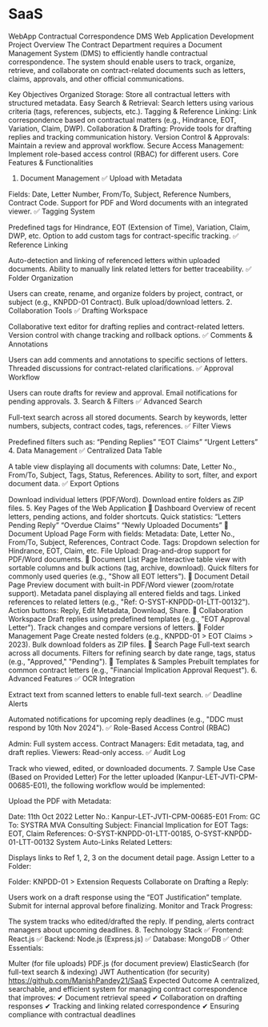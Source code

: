 # SaaS
WebApp
Contractual Correspondence DMS Web Application Development
Project Overview
The Contract Department requires a Document Management System (DMS) to efficiently handle contractual correspondence. The system should enable users to track, organize, retrieve, and collaborate on contract-related documents such as letters, claims, approvals, and other official communications.

Key Objectives
Organized Storage: Store all contractual letters with structured metadata.
Easy Search & Retrieval: Search letters using various criteria (tags, references, subjects, etc.).
Tagging & Reference Linking: Link correspondence based on contractual matters (e.g., Hindrance, EOT, Variation, Claim, DWP).
Collaboration & Drafting: Provide tools for drafting replies and tracking communication history.
Version Control & Approvals: Maintain a review and approval workflow.
Secure Access Management: Implement role-based access control (RBAC) for different users.
Core Features & Functionalities
1. Document Management
✅ Upload with Metadata

Fields: Date, Letter Number, From/To, Subject, Reference Numbers, Contract Code.
Support for PDF and Word documents with an integrated viewer.
✅ Tagging System

Predefined tags for Hindrance, EOT (Extension of Time), Variation, Claim, DWP, etc.
Option to add custom tags for contract-specific tracking.
✅ Reference Linking

Auto-detection and linking of referenced letters within uploaded documents.
Ability to manually link related letters for better traceability.
✅ Folder Organization

Users can create, rename, and organize folders by project, contract, or subject (e.g., KNPDD-01 Contract).
Bulk upload/download letters.
2. Collaboration Tools
✅ Drafting Workspace

Collaborative text editor for drafting replies and contract-related letters.
Version control with change tracking and rollback options.
✅ Comments & Annotations

Users can add comments and annotations to specific sections of letters.
Threaded discussions for contract-related clarifications.
✅ Approval Workflow

Users can route drafts for review and approval.
Email notifications for pending approvals.
3. Search & Filters
✅ Advanced Search

Full-text search across all stored documents.
Search by keywords, letter numbers, subjects, contract codes, tags, references.
✅ Filter Views

Predefined filters such as:
“Pending Replies”
“EOT Claims”
“Urgent Letters”
4. Data Management
✅ Centralized Data Table

A table view displaying all documents with columns:
Date, Letter No., From/To, Subject, Tags, Status, References.
Ability to sort, filter, and export document data.
✅ Export Options

Download individual letters (PDF/Word).
Download entire folders as ZIP files.
5. Key Pages of the Web Application
📌 Dashboard
Overview of recent letters, pending actions, and folder shortcuts.
Quick statistics:
“Letters Pending Reply”
“Overdue Claims”
“Newly Uploaded Documents”
📌 Document Upload Page
Form with fields:
Metadata: Date, Letter No., From/To, Subject, References, Contract Code.
Tags: Dropdown selection for Hindrance, EOT, Claim, etc.
File Upload: Drag-and-drop support for PDF/Word documents.
📌 Document List Page
Interactive table view with sortable columns and bulk actions (tag, archive, download).
Quick filters for commonly used queries (e.g., "Show all EOT letters").
📌 Document Detail Page
Preview document with built-in PDF/Word viewer (zoom/rotate support).
Metadata panel displaying all entered fields and tags.
Linked references to related letters (e.g., "Ref: O-SYST-KNPDD-01-LTT-00132").
Action buttons:
Reply, Edit Metadata, Download, Share.
📌 Collaboration Workspace
Draft replies using predefined templates (e.g., "EOT Approval Letter").
Track changes and compare versions of letters.
📌 Folder Management Page
Create nested folders (e.g., KNPDD-01 > EOT Claims > 2023).
Bulk download folders as ZIP files.
📌 Search Page
Full-text search across all documents.
Filters for refining search by date range, tags, status (e.g., "Approved," "Pending").
📌 Templates & Samples
Prebuilt templates for common contract letters (e.g., "Financial Implication Approval Request").
6. Advanced Features
✅ OCR Integration

Extract text from scanned letters to enable full-text search.
✅ Deadline Alerts

Automated notifications for upcoming reply deadlines (e.g., "DDC must respond by 10th Nov 2024").
✅ Role-Based Access Control (RBAC)

Admin: Full system access.
Contract Managers: Edit metadata, tag, and draft replies.
Viewers: Read-only access.
✅ Audit Log

Track who viewed, edited, or downloaded documents.
7. Sample Use Case (Based on Provided Letter)
For the letter uploaded (Kanpur-LET-JVTI-CPM-00685-E01), the following workflow would be implemented:

Upload the PDF with Metadata:

Date: 11th Oct 2022
Letter No.: Kanpur-LET-JVTI-CPM-00685-E01
From: GC
To: SYSTRA MVA Consulting
Subject: Financial Implication for EOT
Tags: EOT, Claim
References: O-SYST-KNPDD-01-LTT-00185, O-SYST-KNPDD-01-LTT-00132
System Auto-Links Related Letters:

Displays links to Ref 1, 2, 3 on the document detail page.
Assign Letter to a Folder:

Folder: KNPDD-01 > Extension Requests
Collaborate on Drafting a Reply:

Users work on a draft response using the “EOT Justification” template.
Submit for internal approval before finalizing.
Monitor and Track Progress:

The system tracks who edited/drafted the reply.
If pending, alerts contract managers about upcoming deadlines.
8. Technology Stack
✅ Frontend: React.js
✅ Backend: Node.js (Express.js)
✅ Database: MongoDB
✅ Other Essentials:

Multer (for file uploads)
PDF.js (for document preview)
ElasticSearch (for full-text search & indexing)
JWT Authentication (for security) https://github.com/ManishPandey21/SaaS
Expected Outcome
A centralized, searchable, and efficient system for managing contract correspondence that improves: ✔ Document retrieval speed
✔ Collaboration on drafting responses
✔ Tracking and linking related correspondence
✔ Ensuring compliance with contractual deadlines
